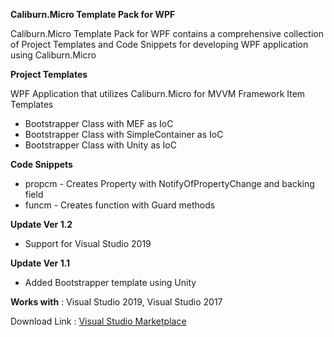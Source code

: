**Caliburn.Micro Template Pack for WPF**

Caliburn.Micro Template Pack for WPF contains a comprehensive collection of Project Templates and Code Snippets for developing WPF application using Caliburn.Micro

**Project Templates**

WPF Application that utilizes Caliburn.Micro for MVVM Framework
Item Templates

- Bootstrapper Class with MEF as IoC
- Bootstrapper Class with SimpleContainer as IoC
- Bootstrapper Class with Unity as IoC

**Code Snippets**

- propcm - Creates Property with NotifyOfPropertyChange and backing field
- funcm - Creates function with Guard methods

**Update Ver 1.2**
- Support for Visual Studio 2019

**Update Ver 1.1** 
- Added Bootstrapper template using Unity

**Works with** : Visual Studio 2019, Visual Studio 2017

Download Link : [Visual Studio Marketplace](https://marketplace.visualstudio.com/items?itemName=anuviswan.CaliburnMicroTemplatePack#overview) 
